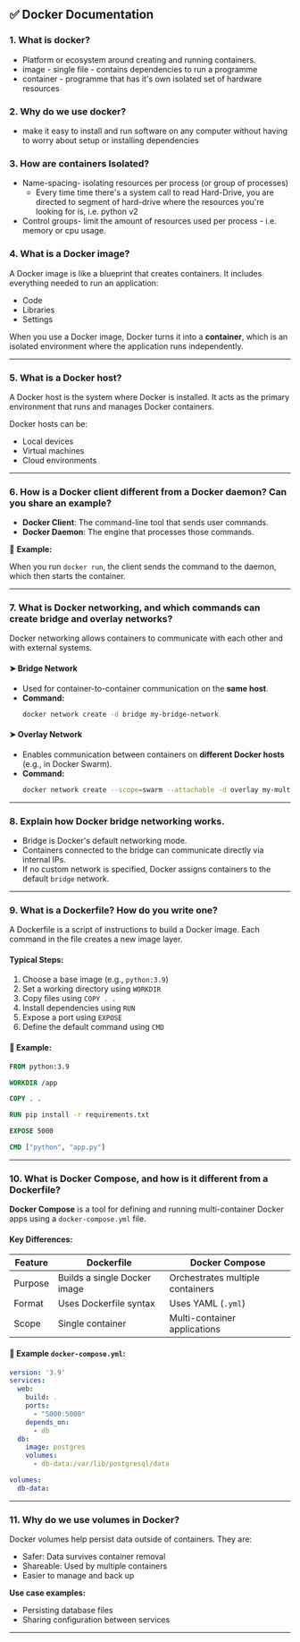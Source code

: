 ## ✅ Docker Documentation

### 1. What is docker?
  - Platform or ecosystem around creating and running containers.
  - image - single file - contains dependencies to run a programme 
  - container - programme that has it's own isolated set of hardware resources

### 2. Why do we use docker?
  - make it easy to install and run software on any computer without having to worry about setup or installing dependencies 

### 3. How are containers Isolated?
- Name-spacing- isolating resources per process (or group of processes) 
  - Every time time there's a system call to read Hard-Drive, you are directed to segment of hard-drive where the resources you're looking for is, i.e. python v2  
- Control groups- limit the amount of resources used per process - i.e. memory or cpu usage.
### 4. What is a Docker image?

A Docker image is like a blueprint that creates containers. It includes everything needed to run an application:

- Code  
- Libraries  
- Settings  

When you use a Docker image, Docker turns it into a **container**, which is an isolated environment where the application runs independently.

---

### 5. What is a Docker host?

A Docker host is the system where Docker is installed. It acts as the primary environment that runs and manages Docker containers.

Docker hosts can be:

- Local devices  
- Virtual machines  
- Cloud environments

---

### 6. How is a Docker client different from a Docker daemon? Can you share an example?

- **Docker Client**: The command-line tool that sends user commands.
- **Docker Daemon**: The engine that processes those commands.

📌 **Example:**

When you run `docker run`, the client sends the command to the daemon, which then starts the container.

---

### 7. What is Docker networking, and which commands can create bridge and overlay networks?

Docker networking allows containers to communicate with each other and with external systems.

#### ➤ Bridge Network

- Used for container-to-container communication on the **same host**.
- **Command:**
  ```bash
  docker network create -d bridge my-bridge-network
  ```

#### ➤ Overlay Network

- Enables communication between containers on **different Docker hosts** (e.g., in Docker Swarm).
- **Command:**
  ```bash
  docker network create --scope=swarm --attachable -d overlay my-multihost-network
  ```

---

### 8. Explain how Docker bridge networking works.

- Bridge is Docker's default networking mode.
- Containers connected to the bridge can communicate directly via internal IPs.
- If no custom network is specified, Docker assigns containers to the default `bridge` network.

---

### 9. What is a Dockerfile? How do you write one?

A Dockerfile is a script of instructions to build a Docker image. Each command in the file creates a new image layer.

#### Typical Steps:

1. Choose a base image (e.g., `python:3.9`)
2. Set a working directory using `WORKDIR`
3. Copy files using `COPY . .`
4. Install dependencies using `RUN`
5. Expose a port using `EXPOSE`
6. Define the default command using `CMD`

#### 📝 Example:

```Dockerfile
FROM python:3.9

WORKDIR /app

COPY . .

RUN pip install -r requirements.txt

EXPOSE 5000

CMD ["python", "app.py"]
```

---

### 10. What is Docker Compose, and how is it different from a Dockerfile?

**Docker Compose** is a tool for defining and running multi-container Docker apps using a `docker-compose.yml` file.

#### Key Differences:

| Feature        | Dockerfile                      | Docker Compose                         |
|----------------|----------------------------------|----------------------------------------|
| Purpose        | Builds a single Docker image     | Orchestrates multiple containers        |
| Format         | Uses Dockerfile syntax           | Uses YAML (`.yml`)                     |
| Scope          | Single container                | Multi-container applications           |

#### 📝 Example `docker-compose.yml`:

```yaml
version: '3.9'
services:
  web:
    build: .
    ports:
      - "5000:5000"
    depends_on:
      - db
  db:
    image: postgres
    volumes:
      - db-data:/var/lib/postgresql/data

volumes:
  db-data:
```

---

### 11. Why do we use volumes in Docker?

Docker volumes help persist data outside of containers. They are:

- Safer: Data survives container removal
- Shareable: Used by multiple containers
- Easier to manage and back up

**Use case examples:**

- Persisting database files
- Sharing configuration between services

---
